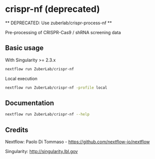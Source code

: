 # crispr-nf (deprecated)
** DEPRECATED: Use zuberlab/crispr-process-nf **

Pre-processing of CRISPR-Cas9 / shRNA screening data

## Basic usage

With Singularity >= 2.3.x
```bash
nextflow run ZuberLab/crispr-nf
```

Local execution
```bash
nextflow run ZuberLab/crispr-nf -profile local
```

## Documentation
```bash
nextflow run ZuberLab/crispr-nf --help
```

## Credits
Nextflow:  Paolo Di Tommaso - https://github.com/nextflow-io/nextflow

Singularity: http://singularity.lbl.gov
